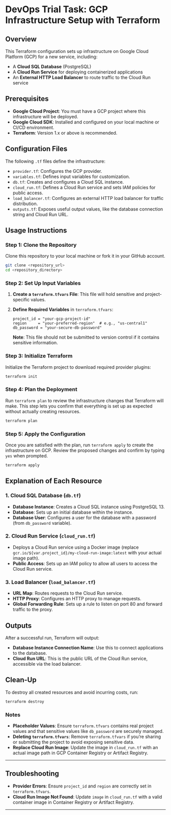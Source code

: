 # DevOps Trial Task: GCP Infrastructure Setup with Terraform

## Overview

This Terraform configuration sets up infrastructure on Google Cloud Platform (GCP) for a new service, including:
- A **Cloud SQL Database** (PostgreSQL)
- A **Cloud Run Service** for deploying containerized applications
- An **External HTTP Load Balancer** to route traffic to the Cloud Run service

## Prerequisites

- **Google Cloud Project**: You must have a GCP project where this infrastructure will be deployed.
- **Google Cloud SDK**: Installed and configured on your local machine or CI/CD environment.
- **Terraform**: Version 1.x or above is recommended.

## Configuration Files

The following `.tf` files define the infrastructure:

- `provider.tf`: Configures the GCP provider.
- `variables.tf`: Defines input variables for customization.
- `db.tf`: Creates and configures a Cloud SQL instance.
- `cloud_run.tf`: Defines a Cloud Run service and sets IAM policies for public access.
- `load_balancer.tf`: Configures an external HTTP load balancer for traffic distribution.
- `outputs.tf`: Exposes useful output values, like the database connection string and Cloud Run URL.

## Usage Instructions

### Step 1: Clone the Repository

Clone this repository to your local machine or fork it in your GitHub account.

```bash
git clone <repository_url>
cd <repository_directory>
```

### Step 2: Set Up Input Variables

1. **Create a `terraform.tfvars` File**: This file will hold sensitive and project-specific values.
2. **Define Required Variables** in `terraform.tfvars`:

   ```hcl
   project_id = "your-gcp-project-id"
   region     = "your-preferred-region"  # e.g., "us-central1"
   db_password = "your-secure-db-password"
   ```

   **Note**: This file should not be submitted to version control if it contains sensitive information.

### Step 3: Initialize Terraform

Initialize the Terraform project to download required provider plugins:

```bash
terraform init
```

### Step 4: Plan the Deployment

Run `terraform plan` to review the infrastructure changes that Terraform will make. This step lets you confirm that everything is set up as expected without actually creating resources.

```bash
terraform plan
```

### Step 5: Apply the Configuration

Once you are satisfied with the plan, run `terraform apply` to create the infrastructure on GCP. Review the proposed changes and confirm by typing `yes` when prompted.

```bash
terraform apply
```

## Explanation of Each Resource

### 1. Cloud SQL Database (`db.tf`)
- **Database Instance**: Creates a Cloud SQL instance using PostgreSQL 13.
- **Database**: Sets up an initial database within the instance.
- **Database User**: Configures a user for the database with a password (from `db_password` variable).

### 2. Cloud Run Service (`cloud_run.tf`)
- Deploys a Cloud Run service using a Docker image (replace `gcr.io/${var.project_id}/my-cloud-run-image:latest` with your actual image path).
- **Public Access**: Sets up an IAM policy to allow all users to access the Cloud Run service.

### 3. Load Balancer (`load_balancer.tf`)
- **URL Map**: Routes requests to the Cloud Run service.
- **HTTP Proxy**: Configures an HTTP proxy to manage requests.
- **Global Forwarding Rule**: Sets up a rule to listen on port 80 and forward traffic to the proxy.

## Outputs

After a successful run, Terraform will output:
- **Database Instance Connection Name**: Use this to connect applications to the database.
- **Cloud Run URL**: This is the public URL of the Cloud Run service, accessible via the load balancer.

## Clean-Up

To destroy all created resources and avoid incurring costs, run:

```bash
terraform destroy
```

### Notes

- **Placeholder Values**: Ensure `terraform.tfvars` contains real project values and that sensitive values like `db_password` are securely managed.
- **Deleting `terraform.tfvars`**: Remove `terraform.tfvars` if you’re sharing or submitting the project to avoid exposing sensitive data.
- **Replace Cloud Run Image**: Update the image in `cloud_run.tf` with an actual image path in GCP Container Registry or Artifact Registry.

---

## Troubleshooting

- **Provider Errors**: Ensure `project_id` and `region` are correctly set in `terraform.tfvars`.
- **Cloud Run Image Not Found**: Update `image` in `cloud_run.tf` with a valid container image in Container Registry or Artifact Registry.

---

